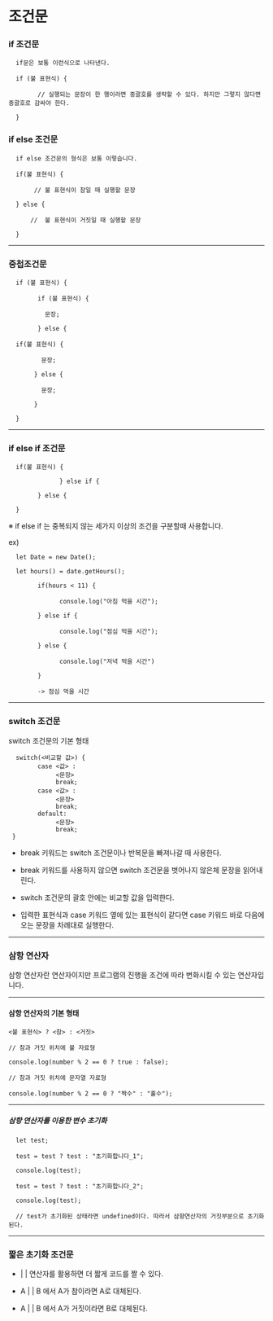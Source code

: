 # 조건문

### if 조건문

      if문은 보통 이런식으로 나타낸다.

      if (불 표현식) {

            // 실행되는 문장이 한 행이라면 중괄호를 생략할 수 있다. 하지만 그렇지 않다면 중괄호로 감싸야 한다.

      }

### if else 조건문

      if else 조건문의 형식은 보통 이렇습니다.

      if(불 표현식) {

           // 불 표현식이 참일 때 실행할 문장

      } else {

          //  불 표현식이 거짓일 때 실행할 문장

      }

<hr />

### 중첩조건문

      if (불 표현식) {
      
            if (불 표현식) {
            
              문장;
                  
            } else {
            
      if(불 표현식) {
      
             문장;
                  
           } else {
            
             문장;
                  
           }
            
      }
<hr />

### if else if 조건문

      if(불 표현식) {
  
                  } else if {
  
            } else {
  
      }
 
※ if else if 는 중복되지 않는 세가지 이상의 조건을 구분할때 사용합니다.

ex)

      let Date = new Date();
 
      let hours() = date.getHours();
 
            if(hours < 11) {
 
                  console.log("아침 먹을 시간");
 
            } else if {
  
                  console.log("점심 먹을 시간");
 
            } else {
 
                  console.log("저녁 먹을 시간")
 
            }
 
            -> 점심 먹을 시간

<hr />

### switch 조건문

 switch 조건문의 기본 형태
 
      switch(<비교할 값>) {
            case <값> :
                 <문장>
                 break;
            case <값> :
                 <문장>
                 break;
            default:
                 <문장>
                 break;
     }
     
   - break 키워드는 switch 조건문이나 반복문을 빠져나갈 때 사용한다.
     
   - break 키워드를 사용하지 않으면 switch 조건문을 벗어나지 않은체 문장을 읽어내린다.
     
   - switch 조건문의 괄호 안에는 비교할 값을 입력한다.
     
   - 입력한 표현식과 case 키워드 옆에 있는 표현식이 같다면 case 키워드 바로 다음에 오는 문장을 차례대로 실행한다.

<hr />

### 삼항 연산자

삼항 연산자란 연산자이지만 프로그램의 진행을 조건에 따라 변화시킬 수 있는 연산자입니다.

<hr />

#### 삼항 연산자의 기본 형태

    <불 표현식> ? <참> : <거짓>
    
    // 참과 거짓 위치에 불 자료형
    
    console.log(number % 2 == 0 ? true : false);
    
    // 참과 거짓 위치에 문자열 자료형
    
    console.log(number % 2 == 0 ? "짝수" : "홀수");
 
<hr />

##### 삼항 연산자를 이용한 변수 초기화

      let test;
      
      test = test ? test : "초기화합니다_1";
      
      console.log(test);
      
      test = test ? test : "초기화합니다_2";
      
      console.log(test);
      
      // test가 초기화된 상태라면 undefined이다. 따라서 삼향연산자의 거짓부분으로 초기화된다.
      
<hr />

### 짧은 초기화 조건문

  - | | 연산자를 활용하면 더 짧게 코드를 짤 수 있다.
   
  - A | | B 에서 A가 참이라면 A로 대체된다.
   
  - A | | B 에서 A가 거짓이라면 B로 대체된다.
   
   
